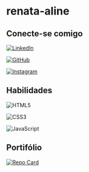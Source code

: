  # renata-aline

## Conecte-se comigo

[![LinkedIn](https://img.shields.io/badge/LinkedIn-000?style=for-the-badge&logo=linkedin&logoColor=0E76A8)](https://www.linkedin.com/in/renata-aline-oliveira-3a1766270/)

[![GitHub](https://img.shields.io/badge/GitHub-000?style=for-the-badge&logo=github&logoColor=white)](+https://github.com/renata-aline)

[![Instagram](https://img.shields.io/badge/Instagram-000?style=for-the-badge&logo=instagram)](https://www.instagram.com/renataaolyveira/)

## Habilidades

![HTML5](https://img.shields.io/badge/HTML5-000?style=for-the-badge&logo=html5)

![CSS3](https://img.shields.io/badge/CSS3-000?style=for-the-badge&logo=css3&logoColor=264CE4)

![JavaScript](https://img.shields.io/badge/JavaScript-000?style=for-the-badge&logo=javascript)

## Portifólio

[![Repo Card](https://github-readme-stats.vercel.app/api/pin/?username=renata-aline&repo=portifolio&bg_color=000&border_color=30A3DC&show_icons=true&icon_color=30A3DC&title_color=E94D5F&text_color=FFF)](https://github.com/renata-aline/portifolio)
